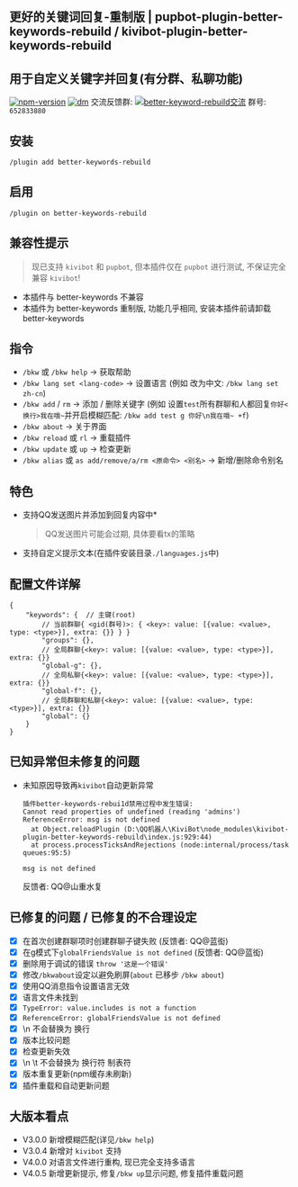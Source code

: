 ## 更好的关键词回复-重制版 | pupbot-plugin-better-keywords-rebuild / kivibot-plugin-better-keywords-rebuild
## 用于自定义关键字并回复(有分群、私聊功能)

[![npm-version](https://img.shields.io/npm/v/pupbot-plugin-better-keywords-rebuild?color=527dec&label=pupbot-plugin-better-keywords-rebuild&style=flat-square)](https://npm.im/pupbot-plugin-better-keywords-rebuild) [![dm](https://shields.io/npm/dm/pupbot-plugin-better-keywords-rebuild?style=flat-square)](https://npm.im/pupbot-plugin-better-keywords-rebuild)
交流反馈群: <a target="_blank" href="https://qm.qq.com/cgi-bin/qm/qr?k=kYuPTlWnpv2JYpH_7PX_7Gct5A-CaLak&jump_from=webapi&authKey=xHpTweFarFYr878W2gFyyuWGoySD9eRacy150RDk8SOwJHaV6jXUYbcQ8UucDmTv"><img border="0" src="https://pub.idqqimg.com/wpa/images/group.png" alt="better-keyword-rebuild交流" title="better-keyword-rebuild交流"></a> 群号: `652833880`

## 安装
```
/plugin add better-keywords-rebuild
```

## 启用
```
/plugin on better-keywords-rebuild
```

## 兼容性提示
> 现已支持 `kivibot` 和 `pupbot`, 但本插件仅在 `pupbot` 进行测试, 不保证完全兼容 `kivibot`!
* 本插件与 better-keywords 不兼容
* 本插件为 better-keywords 重制版, 功能几乎相同, 安装本插件前请卸载 better-keywords

## 指令
* `/bkw` 或 `/bkw help` -> 获取帮助
* `/bkw lang set <lang-code>` -> 设置语言 (例如 改为中文: `/bkw lang set zh-cn`)
* `/bkw add` / `rm` -> 添加 / 删除关键字 (例如 设置`test`所有群聊和人都回复`你好<换行>我在哦~`并开启模糊匹配: `/bkw add test g 你好\n我在哦~ +f`)
* `/bkw about` -> 关于界面
* `/bkw reload` 或 `rl` -> 重载插件
* `/bkw update` 或 `up` -> 检查更新
* `/bkw alias` 或 `as add/remove/a/rm <原命令> <别名>` -> 新增/删除命令别名

## 特色
* 支持QQ发送图片并添加到回复内容中*
  > QQ发送图片可能会过期, 具体要看tx的策略
<!-- * 支持加载js脚本(自动调用main函数) *[js脚本开发文档](./jsdocxs/START.md)* -->
<!-- * 支持js脚本热加载(在调用前自动刷新) -->
<!-- * 支持js脚本使用 oicq 的 segment 等内置方法发送消息 -->
* 支持自定义提示文本(在插件安装目录`./languages.js`中)

## 配置文件详解
```
{
    "keywords": {  // 主键(root)
        // 当前群聊{ <gid(群号)>: { <key>: value: [{value: <value>, type: <type>}], extra: {}} } }
        "groups": {},
        // 全局群聊{<key>: value: [{value: <value>, type: <type>}], extra: {}}
        "global-g": {},
        // 全局私聊{<key>: value: [{value: <value>, type: <type>}], extra: {}}
        "global-f": {},
        // 全局群聊和私聊{<key>: value: [{value: <value>, type: <type>}], extra: {}}
        "global": {}
    }
}
```
<!-- * 兼容 `{<key>: <value>}`, 默认type为text(仅文本) -->


## 已知异常但未修复的问题
* 未知原因导致再`kivibot`自动更新异常
  ```
  插件better-keywords-rebui1d禁用过程中发生错误:
  Cannot read properties of undefined (reading 'admins')
  ReferenceError: msg is not defined
    at Object.reloadPlugin (D:\QQ机器人\KiviBot\node_modules\kivibot-plugin-better-keywords-rebuild\index.js:929:44)
    at process.processTicksAndRejections (node:internal/process/task queues:95:5)

  msg is not defined
  ```
  反馈者: QQ@山重水复



## 已修复的问题 / 已修复的不合理设定
- [x] 在首次创建群聊项时创建群聊子键失败  (反馈者: QQ@蓝衒)
- [x] 在g模式下`globalFriendsValue is not defined`  (反馈者: QQ@蓝衒)
- [x] 删除用于调试的错误 `throw '这是一个错误'`
- [x] 修改`/bkwabout`设定以避免刷屏(`about` 已移步 `/bkw about`)
- [x] 使用QQ消息指令设置语言无效
- [x] 语言文件未找到
- [x] `TypeError: value.includes is not a function`
- [x] `ReferenceError: globalFriendsValue is not defined`
- [x] \n 不会替换为 换行
- [x] 版本比较问题
- [x] 检查更新失效
- [x] \n \t 不会替换为 换行符 制表符
- [x] 版本重复更新(npm缓存未刷新)
- [x] 插件重载和自动更新问题

## 大版本看点
* V3.0.0 新增模糊匹配(详见`/bkw help`)
* V3.0.4 新增对 `kivibot` 支持
* V4.0.0 对语言文件进行重构, 现已完全支持多语言
* V4.0.5 新增更新提示, 修复`/bkw up`显示问题, 修复插件重载问题
